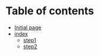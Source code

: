 # Table of contents

* [Initial page](README.md)
* [index](index/README.md)
  * [step1](index/step1.md)
  * [step2](index/step2.md)


